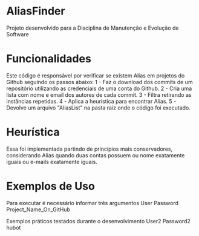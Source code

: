 # AliasFinder
Projeto desenvolvido para a Disciplina de Manutenção e Evolução de Software


# Funcionalidades
Este código é responsável por verificar se existem Alias em projetos do Github seguindo os passos abaixo:
1 - Faz o download dos commits de um repositório utilizando as credenciais de uma conta do Github. 
2 - Cria uma lista com nome e email dos autores de cada commit. 
3 - Filtra retirando as instâncias repetidas.
4 - Aplica a heurística para encontrar Alias.
5 - Devolve um arquivo "AliasList" na pasta raiz onde o código foi executado.


# Heurística
Essa foi implementada partindo de princípios mais conservadores, considerando Alias quando duas contas possuem ou nome exatamente iguais ou e-mails exatamente iguais.

# Exemplos de Uso
Para executar é necessário informar três argumentos
User      Password     Project_Name_On_GitHub

Exemplos práticos testados durante o desenvolvimento
User2     Password2    hubot
